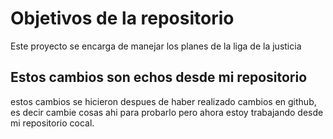 # Objetivos de la repositorio

Este proyecto se encarga de manejar los planes de la liga de la justicia


## Estos cambios son echos desde mi repositorio


estos cambios se hicieron despues de haber realizado cambios en github, es decir cambie cosas ahi para probarlo pero ahora estoy trabajando desde mi repositorio cocal.

